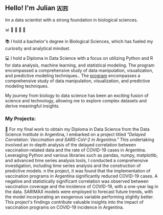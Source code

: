 
## Hello! I'm Julian :argentina:
Im a data scientist with a strong foundation in biological sciences. 

  :bar_chart:  :seedling:  :mushroom:  :dna:  :microscope:

:books: I hold a bachelor's degree in Biological Sciences, which has fueled my curiosity and analytical mindset. 

:computer:  I hold a Diploma in Data Science with a focus on utilizing Python and R for data analysis, machine learning, and statistical modeling. The program encompassed a comprehensive study of data manipulation, visualization, and predictive modeling techniques.. 
The [program](https://institutodatascience.org/wp-content/uploads/2022/11/Brochure-diplomatura-en-ciencia-de-datos-con-R-y-Python-1.pdf) encompasses a comprehensive study of data manipulation, visualization, and predictive modeling techniques.  

My journey from biology to data science has been an exciting fusion of science and technology, allowing me to explore complex datasets and derive meaningful insights.

### My Projects:
💉
For my final work to obtain my Diploma in Data Science from the Data Science Institute in Argentina, I embarked on a project titled *"Delayed Correlation: Vaccination and SARS-CoV-2 in Argentina."* This undertaking involved an in-depth analysis of the delayed correlation between vaccination-related data and the rate of COVID-19 cases in Argentina. Leveraging Python and various libraries such as pandas, numpy, matplotlib, and advanced time series analysis tools, I conducted a comprehensive investigation, including time series analysis and the construction of predictive models.
n the project, it was found that the implementation of vaccination programs in Argentina significantly reduced COVID-19 cases. A negative and statistically significant correlation was observed between vaccination coverage and the incidence of COVID-19, with a one-year lag in the data. SARIMAX models were employed to forecast future trends, with the model incorporating an exogenous variable performing slightly better. This project's findings contribute valuable insights into the impact of vaccination programs on COVID-19 incidence in Argentina.





